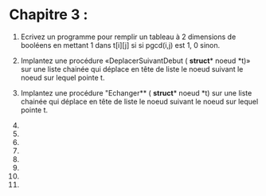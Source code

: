 # Chapitre 3 :

1. Ecrivez un programme pour remplir un tableau à 2 dimensions de booléens en mettant 1 dans t[i][j] si 
   si pgcd(i,j) est 1, 0 sinon.

2. Implantez une procédure «DeplacerSuivantDebut ( **struct*** noeud \*t)» sur une liste chainée
   qui déplace en tête de liste le noeud suivant le noeud sur lequel pointe t. 

3. Implantez une procédure "Echanger** ( **struct*** noeud \*t) sur une liste chainée
   qui déplace en tête de liste le noeud suivant le noeud sur lequel pointe t. 
3.
4. 
5. 
6. 
7. 
8. 
9. 
10. 


